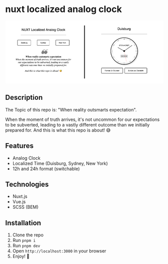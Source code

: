 # nuxt localized analog clock
<img src="public/assets/images/preview.png" alt="preview">

## Description
The Topic of this repo is: "When reality outsmarts expectation".

When the moment of truth arrives, it's not uncommon for our expectations to be subverted, leading to a vastly different outcome than we initially prepared for.
And this is what this repo is about! 😅

## Features
- Analog Clock
- Localized Time (Duisburg, Sydney, New York)
- 12h and 24h format (switchable)

## Technologies
- Nuxt.js
- Vue.js
- SCSS (BEM)

## Installation
1. Clone the repo
2. Run `pnpm i`
3. Run `pnpm dev`
4. Open `http://localhost:3000` in your browser
5. Enjoy! 🎉

